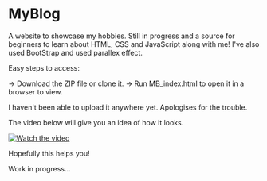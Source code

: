 # MyBlog

A website to showcase my hobbies. Still in progress and a source for beginners to learn about HTML, CSS and JavaScript along with me!
I've also used BootStrap and used parallex effect. 

Easy steps to access: 

-> Download the ZIP file or clone it.
-> Run MB_index.html to open it in a browser to view.

I haven't been able to upload it anywhere yet. Apologises for the trouble.

The video below will give you an idea of how it looks.

[![Watch the video](https://imgur.com/gallery/bgW2dca)](https://www.youtube.com/watch?v=ZNieJw4o_zw)

Hopefully this helps you!

Work in progress...

